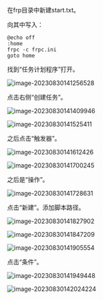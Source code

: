在frp目录中新建start.txt。

向其中写入：

```text
@echo off
:home
frpc -c frpc.ini
goto home
```

找到“任务计划程序”打开。

![image-20230830141256528](https://cdn.789ak.com/img/image-20230830141256528.png)

点击右侧“创建任务”。

![image-20230830141409946](C:\Users\19819\AppData\Roaming\Typora\typora-user-images\image-20230830141409946.png)

![image-20230830141525411](https://cdn.789ak.com/img/image-20230830141525411.png)

之后点击“触发器”。

![image-20230830141612426](https://cdn.789ak.com/img/image-20230830141612426.png)

![image-20230830141700245](https://cdn.789ak.com/img/image-20230830141700245.png)

之后是“操作”。

![image-20230830141728631](https://cdn.789ak.com/img/image-20230830141728631.png)

点击“新建”。添加脚本路径。



![image-20230830141827902](https://cdn.789ak.com/img/image-20230830141827902.png)

![image-20230830141847209](https://cdn.789ak.com/img/image-20230830141847209.png)

![image-20230830141905554](https://cdn.789ak.com/img/image-20230830141905554.png)

点击“条件”。

![image-20230830141949448](https://cdn.789ak.com/img/image-20230830141949448.png)

![image-20230830142024224](https://cdn.789ak.com/img/image-20230830142024224.png)
